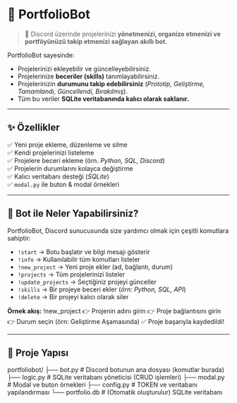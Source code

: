 # 📌 PortfolioBot

> 🚀 Discord üzerinde projelerinizi **yönetmenizi, organize etmenizi ve portföyünüzü takip etmenizi sağlayan akıllı bot.**

PortfolioBot sayesinde:
- Projelerinizi ekleyebilir ve güncelleyebilirsiniz.  
- Projelerinize **beceriler (skills)** tanımlayabilirsiniz.  
- Projelerinizin **durumunu takip edebilirsiniz** (*Prototip, Geliştirme, Tamamlandı, Güncellendi, Bırakılmış*).  
- Tüm bu veriler **SQLite veritabanında kalıcı olarak saklanır.**

---

## ✨ Özellikler

✅ Yeni proje ekleme, düzenleme ve silme  
✅ Kendi projelerinizi listeleme  
✅ Projelere beceri ekleme (örn. *Python, SQL, Discord*)  
✅ Projelerin durumlarını kolayca değiştirme  
✅ Kalıcı veritabanı desteği (*SQLite*)  
✅ `modal.py` ile buton & modal örnekleri  

---

## 🤖 Bot ile Neler Yapabilirsiniz?

PortfolioBot, Discord sunucusunda size yardımcı olmak için çeşitli komutlara sahiptir:

- `!start` → Botu başlatır ve bilgi mesajı gösterir  
- `!info` → Kullanılabilir tüm komutları listeler  
- `!new_project` → Yeni proje ekler (ad, bağlantı, durum)  
- `!projects` → Tüm projelerinizi listeler  
- `!update_projects` → Seçtiğiniz projeyi günceller  
- `!skills` → Bir projeye beceri ekler (*örn: Python, SQL, API*)  
- `!delete` → Bir projeyi kalıcı olarak siler  

**Örnek akış:**
!new_project
👉 Projenin adını girin
👉 Proje bağlantısını girin
👉 Durum seçin (örn: Geliştirme Aşamasında)
✅ Proje başarıyla kaydedildi!


---

## 📂 Proje Yapısı



portfoliobot/
├── bot.py # Discord botunun ana dosyası (komutlar burada)
├── logic.py # SQLite veritabanı yöneticisi (CRUD işlemleri)
├── modal.py # Modal ve buton örnekleri
├── config.py # TOKEN ve veritabanı yapılandırması
└── portfolio.db # (Otomatik oluşturulur) SQLite veritabanı

